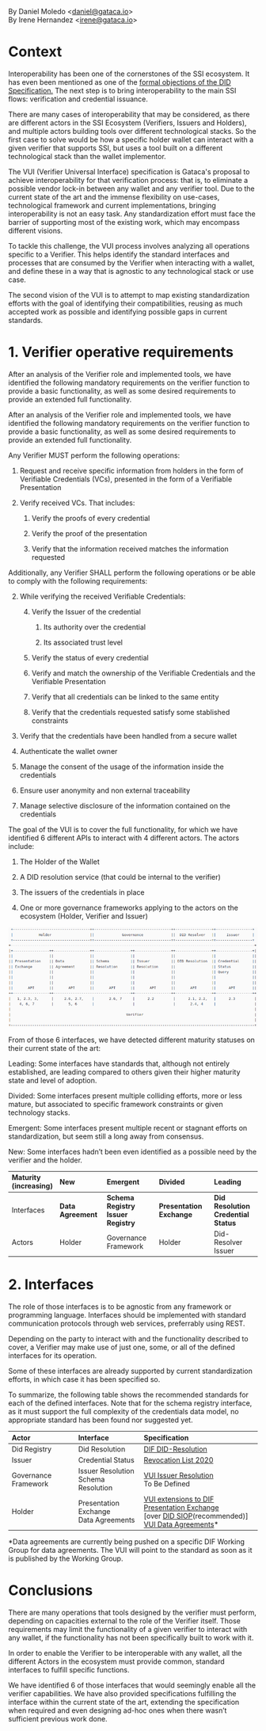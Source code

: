 
By Daniel Moledo &lt;<daniel@gataca.io>&gt; \
By Irene Hernandez &lt;<irene@gataca.io>&gt;


# Context

Interoperability has been one of the cornerstones of the SSI ecosystem. It has even been mentioned as one of the [formal objections of the DID Specification.](https://www.w3.org/2022/03/did-fo-report.html) The next step is to bring interoperability to the main SSI flows: verification and credential issuance.

There are many cases of interoperability that may be considered, as there are different actors in the SSI Ecosystem (Verifiers, Issuers and Holders), and multiple actors building tools over different technological stacks. So the first case to solve would be how a specific holder wallet can interact with a given verifier that supports SSI, but uses a tool built on a different technological stack than the wallet implementor.

The VUI (Verifier Universal Interface) specification is Gataca's proposal to achieve interoperability for that verification process: that is, to eliminate a possible vendor lock-in between any wallet and any verifier tool. Due to the current state of the art and the immense flexibility on use-cases, technological framework and current implementations, bringing interoperability is not an easy task. Any standardization effort must face the barrier of supporting most of the existing work, which may encompass different visions.

To tackle this challenge, the VUI process involves analyzing all operations specific to a Verifier. This helps identify the standard interfaces and processes that are consumed by the Verifier when interacting with a wallet, and define these in a way that is agnostic to any technological stack or use case.

The second vision of the VUI is to attempt to map existing standardization efforts with the goal of identifying their compatibilities, reusing as much accepted work as possible and identifying possible gaps in current standards.


# 1. Verifier operative requirements
After an analysis of the Verifier role and implemented tools, we have identified the following mandatory requirements on the verifier function to provide a basic functionality, as well as some desired requirements to provide an extended full functionality.

After an analysis of the Verifier role and implemented tools, we have identified the following mandatory requirements on the verifier function to provide a basic functionality, as well as some desired requirements to provide an extended full functionality.


Any Verifier MUST perform the following operations:

1. Request and receive specific information from holders in the form of Verifiable Credentials (VCs), presented in the form of a Verifiable Presentation

2. Verify received VCs. That includes:

    1. Verify the proofs of every credential

    2. Verify the proof of the presentation

    3. Verify that the information received matches the information requested

Additionally, any Verifier SHALL perform the following operations or be able to comply with the following requirements: 

2. While verifying the received Verifiable Credentials:

    4. Verify the Issuer of the credential

        1. Its authority over the credential

        2. Its associated trust level

    5. Verify the status of every credential

    6. Verify and match the ownership of the Verifiable Credentials and the Verifiable Presentation

    7. Verify that all credentials can be linked to the same entity

    8. Verify that the credentials requested satisfy some stablished constraints

3. Verify that the credentials have been handled from a secure wallet

4. Authenticate the wallet owner

5. Manage the consent of the usage of the information inside the credentials

6. Ensure user anonymity and non external traceability

7. Manage selective disclosure of the information contained on the credentials


The goal of the VUI is to cover the full functionality, for which we have identified 6 different APIs to interact with 4 different actors. The actors include:

1. The Holder of the Wallet

2. A DID resolution service (that could be internal to the verifier)

3. The issuers of the credentials in place

4. One or more governance frameworks applying to the actors on the ecosystem (Holder, Verifier and Issuer)

  ![Figure 1: Alignment of Interfaces with functionalities to cover ](./media/vui-apis.png)

From of those 6 interfaces, we have detected different maturity statuses on their current state of the art:

Leading: Some interfaces have standards that, although not entirely established, are leading compared to others given their higher maturity state and level of adoption.

Divided: Some interfaces present multiple colliding efforts, more or less mature, but associated to specific framework constraints or given technology stacks.

Emergent: Some interfaces present multiple recent or stagnant efforts on standardization, but seem still a long away from consensus.

New: Some interfaces hadn’t been even identified as a possible need by the verifier and the holder.

| Maturity<br />(increasing)  | New  | Emergent |  Divided  | Leading  |
|:---|:---|:---|:---|:---|
| Interfaces |  **Data Agreement** | **Schema Registry** <br /> **Issuer Registry** | **Presentation Exchange**  | **Did Resolution**  <br /> **Credential Status**|
| Actors|  Holder | Governance Framework  |  Holder | Did-Resolver Issuer  |


# 2. Interfaces

The role of those interfaces is to be agnostic from any framework or programming language. Interfaces should be implemented with standard communication protocols through web services, preferrably using REST.

Depending on the party to interact with and the functionality described to cover, a Verifier may make use of just one, some, or all of the defined interfaces for its operation.

Some of these interfaces are already supported by current standardization efforts, in which case it has been specified so. 

To summarize, the following table shows the recommended standards for each of the defined interfaces. Note that for the schema registry interface, as it must support the full complexity of the credentials data model, no appropriate standard has been found nor suggested yet.


|Actor | Interface | Specification |
|:----|:----|:----|
|Did Registry | Did Resolution | [DIF DID-Resolution](https://w3c-ccg.github.io/did-resolution/)|
|Issuer| Credential Status | [Revocation List 2020](https://w3c-ccg.github.io/vc-status-rl-2020/)|
|Governance Framework| Issuer Resolution <br /> Schema Resolution|[VUI Issuer Resolution](https://identity.foundation/vui/issuerResolution) <br /> To Be Defined|
|Holder| Presentation Exchange <br /> Data Agreements| [VUI extensions to DIF Presentation Exchange](https://identity.foundation/vui/presentationExchange) <br /> [over [DID SIOP](https://openid.net/specs/openid-connect-4-verifiable-presentations-1_0.html)(recommended)] <br />[VUI Data Agreements](https://identity.foundation/vui/dataAgreements)*|

*Data agreements are currently being pushed on a specific DIF Working Group for data agreements. The VUI will point to the standard as soon as it is published by the Working Group.


# Conclusions

There are many operations that tools designed by the verifier must perform, depending on capacities external to the role of the Verifier itself. Those requirements may limit the functionality of a given verifier to interact with any wallet, if the functionality has not been specifically built to work with it.

In order to enable the Verifier to be interoperable with any wallet, all the different Actors in the ecosystem must provide common, standard interfaces to fulfill specific functions.

We have identified 6 of those interfaces that would seemingly enable all the verifier capabilities. We have also provided specifications fulfilling the interface within the current state of the art, extending the specification when required and even designing ad-hoc ones when there wasn’t sufficient previous work done.